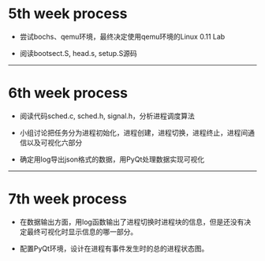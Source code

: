 # 5th week process
* 尝试bochs、qemu环境，最终决定使用qemu环境的Linux 0.11 Lab

* 阅读bootsect.S, head.s, setup.S源码

----
# 6th week process
* 阅读代码sched.c, sched.h, signal.h，分析进程调度算法

* 小组讨论把任务分为进程初始化，进程创建，进程切换，进程终止，进程间通信以及可视化六部分

* 确定用log导出json格式的数据，用PyQt处理数据实现可视化

------
# 7th week process
* 在数据输出方面，用log函数输出了进程切换时进程块的信息，但是还没有决定最终可视化时显示信息的哪一部分。

* 配置PyQt环境，设计在进程有事件发生时的总的进程状态图。                                                           